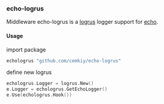 ### echo-logrus

Middleware echo-logrus is a [logrus](https://github.com/sirupsen/logrus) logger support for [echo](https://github.com/labstack/echo).

#### Usage

import package

```go
echologrus "github.com/cemkiy/echo-logrus"
```

define new logrus

```go
echologrus.Logger = logrus.New()
e.Logger = echologrus.GetEchoLogger()
e.Use(echologrus.Hook())
```

